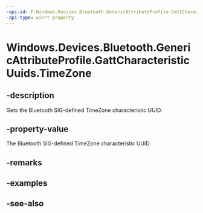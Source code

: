 ```yaml
---
-api-id: P:Windows.Devices.Bluetooth.GenericAttributeProfile.GattCharacteristicUuids.TimeZone
-api-type: winrt property
---
```


<!-- Property syntax
public System.Guid TimeZone { get; }
-->

# Windows.Devices.Bluetooth.GenericAttributeProfile.GattCharacteristicUuids.TimeZone

## -description
Gets the Bluetooth SIG-defined TimeZone characteristic UUID.

## -property-value
The Bluetooth SIG-defined TimeZone characteristic UUID.

## -remarks

## -examples

## -see-also
